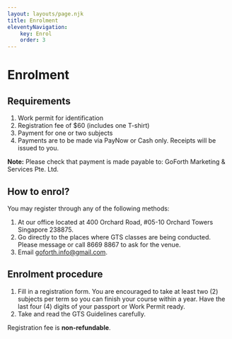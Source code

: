 ```yaml
---
layout: layouts/page.njk
title: Enrolment
eleventyNavigation:
    key: Enrol
    order: 3
---
```

# Enrolment

## Requirements

1. Work permit for identification
2. Registration fee of $60 (includes one T-shirt)
3. Payment for one or two subjects
4. Payments are to be made via PayNow or Cash only. Receipts will be issued to you.

<div class="callout">

**Note:** Please check that payment is made payable to: GoForth Marketing & Services Pte. Ltd.

</div>

## How to enrol?

You may register through any of the following methods:

1. At our office located at 400 Orchard Road, #05-10 Orchard Towers Singapore 238875.
2. Go directly to the places where GTS classes are being conducted. Please message or call 8669 8867 to ask for the venue.
3. Email [goforth.info@gmail.com](mailto:goforth.info@gmail.com).

## Enrolment procedure

1. Fill in a registration form. You are encouraged to take at least two (2) subjects per term so you can finish your course within a year. Have the last four (4) digits of your passport or Work Permit ready.
2. Take and read the GTS Guidelines carefully.

Registration fee is **non-refundable**.